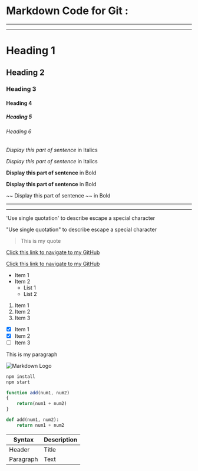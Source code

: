 # Markdown Code for Git :
---
___
<!-- Headings (Uses #) -->
# Heading 1
## Heading 2
### Heading 3
#### Heading 4
##### Heading 5
###### Heading 6

<!-- Emphasis (Uses asterisk or underscore ) -->
<!--1. Italics -->

*Display this part of sentence* in Italics

_Display this part of sentence_ in Italics


<!--2. Bold -->
**Display this part of sentence** in Bold

__Display this part of sentence__ in Bold

<!--3. Strikethrough -->
~~ Display this part of sentence ~~ in Bold

<!--4. Horizontal Rules (use underscore or hyphens) -->

___

---
<!--5. Escape a special character (use backward slash)-->

\'Use single quotation\' to describe escape a special character

\"Use single quotation\" to describe escape a special character

<!--6. Blockquotes (use greater than)-->
> This is my quote 

<!--7. Links (use brackets-[for text](links))-->
[Click this link to navigate to my GitHub](https://github.com/LavanyaPrabhakar)

<!--7. Links (use brackets-[for text](links "use quotes to hove around with title "))-->
[Click this link to navigate to my GitHub](https://github.com/LavanyaPrabhakar "LavanyaPrabhakar GitHub")

<!--8. Unordered List UL (Uses asterisk) and for Nested (Uses a tab and asterisk)  -->

* Item 1
* Item 2
    * List 1
    * List 2

<!--9.Ordered List OL (Uses 1.)  -->
1. Item 1
1. Item 2
1. Item 3

<!--10.Task Lists (Uses asterisk and [x] or [].)  -->
* [x] Item 1
* [x] Item 2
* [ ] Item 3

<!--11.Inline Code Block  -->
<p>This is my paragraph</p>

<!--12.Images  -->
![Markdown Logo](https://markdown-here.com/img/icon256.png)

<!--GitHub Markdown -->

<!--13.Code Blocks -->
<!--Language specific Code Blocks (use back text) -->

``` bash
npm install
npm start
```

```javascript
function add(num1, num2)
{
    return(num1 + num2)
}

```
```python
def add(num1, num2):
    return num1 + num2

```
<!--14.Tables -->

| Syntax      | Description |
| ----------- | ----------- |
| Header      | Title       |
| Paragraph   | Text        |




